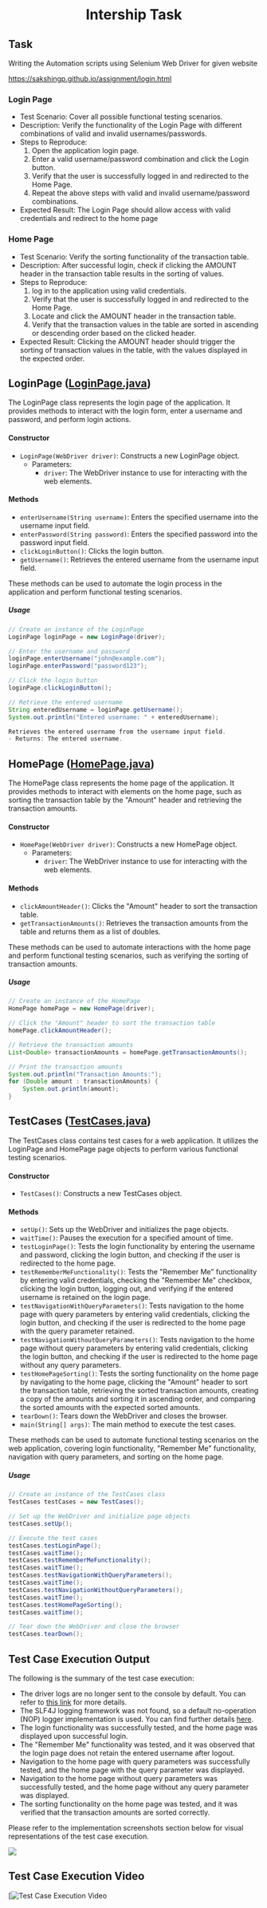 <h1 align="center">Intership Task</h1>
<h2>Task</h2>
<p>Writing the Automation scripts using Selenium Web Driver for given website</p>
<a href="https://sakshingp.github.io/assignment/login.html">https://sakshingp.github.io/assignment/login.html</a>

### Login Page

- Test Scenario: Cover all possible functional testing scenarios.
- Description: Verify the functionality of the Login Page with different combinations of valid and invalid usernames/passwords.
- Steps to Reproduce:
    1. Open the application login page.
    2. Enter a valid username/password combination and click the Login button.
    3. Verify that the user is successfully logged in and redirected to the Home Page.
    4. Repeat the above steps with valid and invalid username/password combinations.
- Expected Result: The Login Page should allow access with valid credentials and redirect to the home page

### Home Page

- Test Scenario: Verify the sorting functionality of the transaction table.
- Description: After successful login, check if clicking the AMOUNT header in the transaction table results in the sorting of values.
- Steps to Reproduce:
    1. log in to the application using valid credentials.
    2. Verify that the user is successfully logged in and redirected to the Home Page.
    3. Locate and click the AMOUNT header in the transaction table.
    4. Verify that the transaction values in the table are sorted in ascending or descending order based on the clicked header.
- Expected Result: Clicking the AMOUNT header should trigger the sorting of transaction values in the table, with the values displayed in the expected order.

## LoginPage ([LoginPage.java](https://github.com/Narendar14082000/TestingWebsite/blob/master/src/com/example/tests/pages/LoginPage.java))

The LoginPage class represents the login page of the application. It provides methods to interact with the login form, enter a username and password, and perform login actions.

#### Constructor

- `LoginPage(WebDriver driver)`: Constructs a new LoginPage object.
    - Parameters:
        - `driver`: The WebDriver instance to use for interacting with the web elements.

#### Methods

- `enterUsername(String username)`: Enters the specified username into the username input field.
- `enterPassword(String password)`: Enters the specified password into the password input field.
- `clickLoginButton()`: Clicks the login button.
- `getUsername()`: Retrieves the entered username from the username input field.

These methods can be used to automate the login process in the application and perform functional testing scenarios.

##### Usage

```java
// Create an instance of the LoginPage
LoginPage loginPage = new LoginPage(driver);

// Enter the username and password
loginPage.enterUsername("john@example.com");
loginPage.enterPassword("password123");

// Click the login button
loginPage.clickLoginButton();

// Retrieve the entered username
String enteredUsername = loginPage.getUsername();
System.out.println("Entered username: " + enteredUsername);

Retrieves the entered username from the username input field.
- Returns: The entered username.
```

## HomePage ([HomePage.java](https://github.com/Narendar14082000/TestingWebsite/blob/master/src/com/example/tests/pages/HomePage.java))

The HomePage class represents the home page of the application. It provides methods to interact with elements on the home page, such as sorting the transaction table by the "Amount" header and retrieving the transaction amounts.

#### Constructor

- `HomePage(WebDriver driver)`: Constructs a new HomePage object.
    - Parameters:
        - `driver`: The WebDriver instance to use for interacting with the web elements.

#### Methods

- `clickAmountHeader()`: Clicks the "Amount" header to sort the transaction table.
- `getTransactionAmounts()`: Retrieves the transaction amounts from the table and returns them as a list of doubles.

These methods can be used to automate interactions with the home page and perform functional testing scenarios, such as verifying the sorting of transaction amounts.

##### Usage

```java
// Create an instance of the HomePage
HomePage homePage = new HomePage(driver);

// Click the "Amount" header to sort the transaction table
homePage.clickAmountHeader();

// Retrieve the transaction amounts
List<Double> transactionAmounts = homePage.getTransactionAmounts();

// Print the transaction amounts
System.out.println("Transaction Amounts:");
for (Double amount : transactionAmounts) {
    System.out.println(amount);
}
```

## TestCases ([TestCases.java](https://github.com/Narendar14082000/TestingWebsite/blob/master/src/com/example/tests/tests/TestCases.java))

The TestCases class contains test cases for a web application. It utilizes the LoginPage and HomePage page objects to perform various functional testing scenarios.

#### Constructor

- `TestCases()`: Constructs a new TestCases object.

#### Methods

- `setUp()`: Sets up the WebDriver and initializes the page objects.
- `waitTime()`: Pauses the execution for a specified amount of time.
- `testLoginPage()`: Tests the login functionality by entering the username and password, clicking the login button, and checking if the user is redirected to the home page.
- `testRememberMeFunctionality()`: Tests the "Remember Me" functionality by entering valid credentials, checking the "Remember Me" checkbox, clicking the login button, logging out, and verifying if the entered username is retained on the login page.
- `testNavigationWithQueryParameters()`: Tests navigation to the home page with query parameters by entering valid credentials, clicking the login button, and checking if the user is redirected to the home page with the query parameter retained.
- `testNavigationWithoutQueryParameters()`: Tests navigation to the home page without query parameters by entering valid credentials, clicking the login button, and checking if the user is redirected to the home page without any query parameters.
- `testHomePageSorting()`: Tests the sorting functionality on the home page by navigating to the home page, clicking the "Amount" header to sort the transaction table, retrieving the sorted transaction amounts, creating a copy of the amounts and sorting it in ascending order, and comparing the sorted amounts with the expected sorted amounts.
- `tearDown()`: Tears down the WebDriver and closes the browser.
- `main(String[] args)`: The main method to execute the test cases.

These methods can be used to automate functional testing scenarios on the web application, covering login functionality, "Remember Me" functionality, navigation with query parameters, and sorting on the home page.

##### Usage

```java
// Create an instance of the TestCases class
TestCases testCases = new TestCases();

// Set up the WebDriver and initialize page objects
testCases.setUp();

// Execute the test cases
testCases.testLoginPage();
testCases.waitTime();
testCases.testRememberMeFunctionality();
testCases.waitTime();
testCases.testNavigationWithQueryParameters();
testCases.waitTime();
testCases.testNavigationWithoutQueryParameters();
testCases.waitTime();
testCases.testHomePageSorting();
testCases.waitTime();

// Tear down the WebDriver and close the browser
testCases.tearDown();
```
## Test Case Execution Output

The following is the summary of the test case execution:

- The driver logs are no longer sent to the console by default. You can refer to [this link](https://www.selenium.dev/documentation/webdriver/drivers/service/#setting-log-output) for more details.
- The SLF4J logging framework was not found, so a default no-operation (NOP) logger implementation is used. You can find further details [here](https://www.slf4j.org/codes.html#noProviders).
- The login functionality was successfully tested, and the home page was displayed upon successful login.
- The "Remember Me" functionality was tested, and it was observed that the login page does not retain the entered username after logout.
- Navigation to the home page with query parameters was successfully tested, and the home page with the query parameter was displayed.
- Navigation to the home page without query parameters was successfully tested, and the home page without any query parameter was displayed.
- The sorting functionality on the home page was tested, and it was verified that the transaction amounts are sorted correctly.

Please refer to the implementation screenshots section below for visual representations of the test case execution.

![](EclipseOutputScreenshot.png)

## Test Case Execution Video

[![Test Case Execution Video]()
